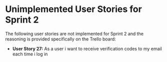 # Unimplemented User Stories for Sprint 2

The following user stories are not implemented for Sprint 2 and the reasoning is provided specifically on the Trello board:

- **User Story 27:** As a user i want to receive verification codes to my email each time i log in
